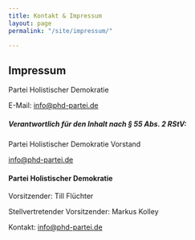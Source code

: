 ```yaml
---
title: Kontakt & Impressum
layout: page
permalink: "/site/impressum/"

---
```

## Impressum
Partei Holistischer Demokratie

E-Mail: info@phd-partei.de


##### Verantwortlich für den Inhalt nach § 55 Abs. 2 RStV:
Partei Holistischer Demokratie Vorstand

info@phd-partei.de



#### Partei Holistischer Demokratie

Vorsitzender: Till Flüchter

Stellvertretender Vorsitzender: Markus Kolley



Kontakt: info@phd-partei.de
